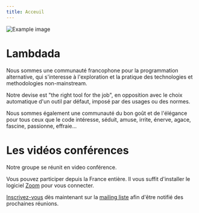 ```yaml
---
title: Acceuil
---
```


![Example image](/img/lambdada.png)

# Lambdada

Nous sommes une communauté francophone pour la programmation alternative, qui
s'interesse à l'exploration et la pratique des technologies et methodologies
non-mainstream.

Notre devise est "the right tool for the job", en opposition avec le choix
automatique d'un outil par défaut, imposé par des usages ou des normes.

Nous sommes également une communauté du bon goût et de l'élégance pour tous
ceux que le code intéresse, séduit, amuse, irrite, énerve, agace, fascine,
passionne, effraie...

# Les vidéos conférences

Notre groupe se réunit en video conférence.

Vous pouvez participer depuis la France entière. Il vous suffit d'installer le logiciel [Zoom](https://zoom.us/) pour vous connecter.

[Inscrivez-vous](https://framalistes.org/sympa/subscribe/lambdada) dès maintenant sur la [mailing liste](https://framalistes.org/sympa/info/lambdada) afin d'être notifié des prochaines réunions.


